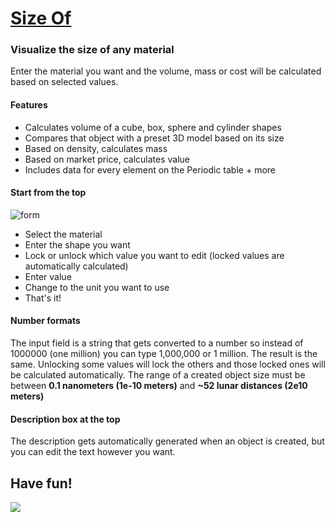 # [Size Of](https://size-of.netlify.app/)
### Visualize the size of any material
Enter the material you want and the volume, mass or cost will be calculated based on selected values.

#### Features
- Calculates volume of a cube, box, sphere and cylinder shapes
- Compares that object with a preset 3D model based on its size
- Based on density, calculates mass
- Based on market price, calculates value
- Includes data for every element on the Periodic table + more

#### Start from the top

![form](https://github.com/Hashimaru0/size-of/assets/97680476/a872f839-c9d8-4f27-8f09-16560c42c152)

- Select the material
- Enter the shape you want
- Lock or unlock which value you want to edit (locked values are automatically calculated)
- Enter value
- Change to the unit you want to use
- That's it!

#### Number formats

The input field is a string that gets converted to a number so instead of 1000000 (one million) you can type 1,000,000 or 1 million. The result is the same.
Unlocking some values will lock the others and those locked ones will be calculated automatically.
The range of a created object size must be between **0.1 nanometers (1e-10 meters)** and **~52 lunar distances (2e10 meters)**

#### Description box at the top

The description gets automatically generated when an object is created, but you can edit the text however you want.

## Have fun!
<a href="https://www.buymeacoffee.com/sizeof" target="_blank"><img src="https://img.buymeacoffee.com/button-api/?text=Buy me a coffee&emoji=&slug=sizeof&button_colour=5F7FFF&font_colour=ffffff&font_family=Poppins&outline_colour=000000&coffee_colour=FFDD00" /></a>
